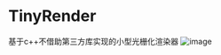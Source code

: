 # TinyRender
基于c++不借助第三方库实现的小型光栅化渲染器
![image](https://user-images.githubusercontent.com/100665913/223955199-771cc14e-3803-40f3-85a5-60c47db1dc4b.png)

